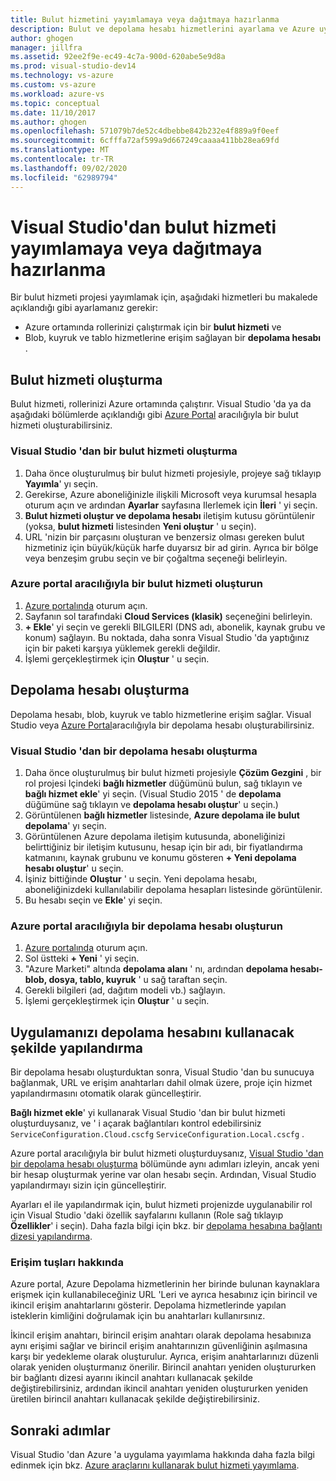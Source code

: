 ```yaml
---
title: Bulut hizmetini yayımlamaya veya dağıtmaya hazırlanma
description: Bulut ve depolama hesabı hizmetlerini ayarlama ve Azure uygulamanızı yapılandırma yordamlarını öğrenin.
author: ghogen
manager: jillfra
ms.assetid: 92ee2f9e-ec49-4c7a-900d-620abe5e9d8a
ms.prod: visual-studio-dev14
ms.technology: vs-azure
ms.custom: vs-azure
ms.workload: azure-vs
ms.topic: conceptual
ms.date: 11/10/2017
ms.author: ghogen
ms.openlocfilehash: 571079b7de52c4dbebbe842b232e4f889a9f0eef
ms.sourcegitcommit: 6cfffa72af599a9d667249caaaa411bb28ea69fd
ms.translationtype: MT
ms.contentlocale: tr-TR
ms.lasthandoff: 09/02/2020
ms.locfileid: "62989794"
---
```

# <a name="prepare-to-publish-or-deploy-a-cloud-service-from-visual-studio"></a>Visual Studio'dan bulut hizmeti yayımlamaya veya dağıtmaya hazırlanma

Bir bulut hizmeti projesi yayımlamak için, aşağıdaki hizmetleri bu makalede açıklandığı gibi ayarlamanız gerekir:

* Azure ortamında rollerinizi çalıştırmak için bir **bulut hizmeti** ve
* Blob, kuyruk ve tablo hizmetlerine erişim sağlayan bir **depolama hesabı** .

## <a name="create-a-cloud-service"></a>Bulut hizmeti oluşturma

Bulut hizmeti, rollerinizi Azure ortamında çalıştırır. Visual Studio 'da ya da aşağıdaki bölümlerde açıklandığı gibi [Azure Portal](https://portal.azure.com/) aracılığıyla bir bulut hizmeti oluşturabilirsiniz.

### <a name="create-a-cloud-service-from-visual-studio"></a>Visual Studio 'dan bir bulut hizmeti oluşturma

1. Daha önce oluşturulmuş bir bulut hizmeti projesiyle, projeye sağ tıklayıp **Yayımla**' yı seçin.
1. Gerekirse, Azure aboneliğinizle ilişkili Microsoft veya kurumsal hesapla oturum açın ve ardından **Ayarlar** sayfasına Ilerlemek için **İleri** ' yi seçin.
1. **Bulut hizmeti oluştur ve depolama hesabı** iletişim kutusu görüntülenir (yoksa, **bulut hizmeti** listesinden **Yeni oluştur** ' u seçin).
1. URL 'nizin bir parçasını oluşturan ve benzersiz olması gereken bulut hizmetiniz için büyük/küçük harfe duyarsız bir ad girin. Ayrıca bir bölge veya benzeşim grubu seçin ve bir çoğaltma seçeneği belirleyin.

### <a name="create-a-cloud-service-through-the-azure-portal"></a>Azure portal aracılığıyla bir bulut hizmeti oluşturun

1. [Azure portalında](https://portal.azure.com/) oturum açın.
1. Sayfanın sol tarafındaki **Cloud Services (klasik)** seçeneğini belirleyin.
1. **+ Ekle**' yi seçin ve gerekli BILGILERI (DNS adı, abonelik, kaynak grubu ve konum) sağlayın. Bu noktada, daha sonra Visual Studio 'da yaptığınız için bir paketi karşıya yüklemek gerekli değildir.
1. İşlemi gerçekleştirmek için **Oluştur** ' u seçin.

## <a name="create-a-storage-account"></a>Depolama hesabı oluşturma

Depolama hesabı, blob, kuyruk ve tablo hizmetlerine erişim sağlar. Visual Studio veya [Azure Portal](https://portal.azure.com/)aracılığıyla bir depolama hesabı oluşturabilirsiniz.

### <a name="create-a-storage-account-from-visual-studio"></a>Visual Studio 'dan bir depolama hesabı oluşturma

1. Daha önce oluşturulmuş bir bulut hizmeti projesiyle **Çözüm Gezgini** , bir rol projesi Içindeki **bağlı hizmetler** düğümünü bulun, sağ tıklayın ve **bağlı hizmet ekle**' yi seçin. (Visual Studio 2015 ' de **depolama** düğümüne sağ tıklayın ve **depolama hesabı oluştur**' u seçin.)
1. Görüntülenen **bağlı hizmetler** listesinde, **Azure depolama ile bulut depolama**' yı seçin.
1. Görüntülenen Azure depolama iletişim kutusunda, aboneliğinizi belirttiğiniz bir iletişim kutusunu, hesap için bir adı, bir fiyatlandırma katmanını, kaynak grubunu ve konumu gösteren **+ Yeni depolama hesabı oluştur**' u seçin.
1. İşiniz bittiğinde **Oluştur** ' u seçin. Yeni depolama hesabı, aboneliğinizdeki kullanılabilir depolama hesapları listesinde görüntülenir.
1. Bu hesabı seçin ve **Ekle**' yi seçin.

### <a name="create-a-storage-account-through-the-azure-portal"></a>Azure portal aracılığıyla bir depolama hesabı oluşturun

1. [Azure portalında](https://portal.azure.com/) oturum açın.
1. Sol üstteki **+ Yeni** ' yi seçin.
1. "Azure Marketi" altında **depolama alanı** ' nı, ardından **depolama hesabı-blob, dosya, tablo, kuyruk** ' u sağ taraftan seçin.
1. Gerekli bilgileri (ad, dağıtım modeli vb.) sağlayın.
1. İşlemi gerçekleştirmek için **Oluştur** ' u seçin.

## <a name="configure-your-app-to-use-the-storage-account"></a>Uygulamanızı depolama hesabını kullanacak şekilde yapılandırma

Bir depolama hesabı oluşturduktan sonra, Visual Studio 'dan bu sunucuya bağlanmak, URL ve erişim anahtarları dahil olmak üzere, proje için hizmet yapılandırmasını otomatik olarak güncelleştirir.

**Bağlı hizmet ekle**' yi kullanarak Visual Studio 'dan bir bulut hizmeti oluşturduysanız, ve ' i açarak bağlantıları kontrol edebilirsiniz `ServiceConfiguration.Cloud.cscfg` `ServiceConfiguration.Local.cscfg` .

Azure portal aracılığıyla bir bulut hizmeti oluşturduysanız, [Visual Studio 'dan bir depolama hesabı oluşturma](#create-a-storage-account-from-visual-studio) bölümünde aynı adımları izleyin, ancak yeni bir hesap oluşturmak yerine var olan hesabı seçin. Ardından, Visual Studio yapılandırmayı sizin için güncelleştirir.

Ayarları el ile yapılandırmak için, bulut hizmeti projenizde uygulanabilir rol için Visual Studio 'daki özellik sayfalarını kullanın (Role sağ tıklayıp **Özellikler**' i seçin). Daha fazla bilgi için bkz. bir [depolama hesabına bağlantı dizesi yapılandırma](vs-azure-tools-multiple-services-project-configurations.md#configuring-a-connection-string-for-a-storage-account).

### <a name="about-access-keys"></a>Erişim tuşları hakkında

Azure portal, Azure Depolama hizmetlerinin her birinde bulunan kaynaklara erişmek için kullanabileceğiniz URL 'Leri ve ayrıca hesabınız için birincil ve ikincil erişim anahtarlarını gösterir. Depolama hizmetlerinde yapılan isteklerin kimliğini doğrulamak için bu anahtarları kullanırsınız.

İkincil erişim anahtarı, birincil erişim anahtarı olarak depolama hesabınıza aynı erişimi sağlar ve birincil erişim anahtarınızın güvenliğinin aşılmasına karşı bir yedekleme olarak oluşturulur. Ayrıca, erişim anahtarlarınızı düzenli olarak yeniden oluşturmanız önerilir. Birincil anahtarı yeniden oluştururken bir bağlantı dizesi ayarını ikincil anahtarı kullanacak şekilde değiştirebilirsiniz, ardından ikincil anahtarı yeniden oluştururken yeniden üretilen birincil anahtarı kullanacak şekilde değiştirebilirsiniz.

## <a name="next-steps"></a>Sonraki adımlar

Visual Studio 'dan Azure 'a uygulama yayımlama hakkında daha fazla bilgi edinmek için bkz. [Azure araçlarını kullanarak bulut hizmeti yayımlama](vs-azure-tools-publishing-a-cloud-service.md).
